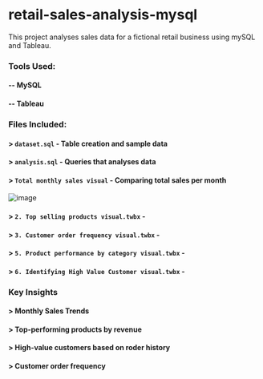 # retail-sales-analysis-mysql
This project analyses sales data for a fictional retail business using mySQL and Tableau.

### Tools Used:
#### -- MySQL
#### -- Tableau

### Files Included:
#### > `dataset.sql` - Table creation and sample data
#### > `analysis.sql` - Queries that analyses data
#### > `Total monthly sales visual` - Comparing total sales per month
![image](https://github.com/user-attachments/assets/614e23f0-3b71-4b29-b690-c653b0c2df4d)

#### > `2. Top selling products visual.twbx` - 
#### > `3. Customer order frequency visual.twbx` - 
#### > `5. Product performance by category visual.twbx` - 
#### > `6. Identifying High Value Customer visual.twbx` - 

### Key Insights
#### > Monthly Sales Trends
#### > Top-performing products by revenue
#### > High-value customers based on roder history
#### > Customer order frequency


